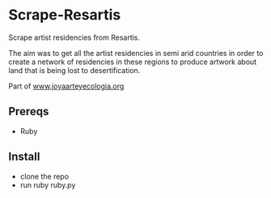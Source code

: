 # Scrape-Resartis
Scrape artist residencies from Resartis.

The aim was to get all the artist residencies in semi arid countries in order to create a network of residencies in these regions to produce artwork about land that is being lost to desertification. 

Part of www.joyaarteyecologia.org

## Prereqs

- Ruby

## Install

- clone the repo
- run ruby ruby.py
